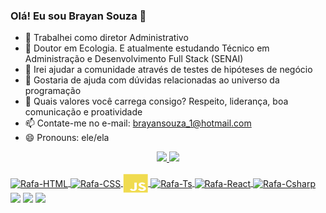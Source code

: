 ### Olá! Eu sou Brayan Souza 👋



- 🔭 Trabalhei como diretor Administrativo
- 🌱 Doutor em Ecologia. E atualmente estudando Técnico em Administração e Desenvolvimento Full Stack (SENAI)
- 👯 Irei ajudar a comunidade através de testes de hipóteses de negócio
- 🤔 Gostaria de ajuda com dúvidas relacionadas ao universo da programação
- 💬 Quais valores você carrega consigo? Respeito, liderança, boa comunicação e proatividade 
- 📫 Contate-me no e-mail: brayansouza_1@hotmail.com
- 😄 Pronouns: ele/ela

<div align="center">
  <a href="https://github.com/Brayan-sant">
  <img height="180em" src="https://github-readme-stats.vercel.app/api?username=Brayan-sant&show_icons=true&theme=merko&include_all_commits=true&count_private=true"/>
  <img height="180em" src="https://github-readme-stats.vercel.app/api/top-langs/?username=Brayan-sant&layout=compact&langs_count=7&theme=dark"/>
    </div>
  
<div style="display: inline_block"><br>
  <img align="center" alt="Rafa-HTML" height="30" width="40" src="https://cdn.jsdelivr.net/gh/devicons/devicon/icons/javascript/javascript-original.svg">
  <img align="center" alt="Rafa-CSS" height="30" width="40" src="https://cdn.jsdelivr.net/gh/devicons/devicon/icons/canva/canva-original.svg">
  <img align="center" alt="Rafa-Js" height="30" width="40" src="https://raw.githubusercontent.com/devicons/devicon/master/icons/javascript/javascript-plain.svg">
  <img align="center" alt="Rafa-Ts" height="30" width="40" src="https://cdn.jsdelivr.net/gh/devicons/devicon/icons/rstudio/rstudio-original.svg">
  <img align="center" alt="Rafa-React" height="30" width="40" src="https://cdn.jsdelivr.net/gh/devicons/devicon/icons/java/java-original-wordmark.svg">
  <img align="center" alt="Rafa-Csharp" height="30" width="40" src="https://cdn.jsdelivr.net/gh/devicons/devicon/icons/angularjs/angularjs-original.svg">
</div>
  
<div>
  <a href="https://instagram.com/petrick.bs/" target="_blank"><img src="https://img.shields.io/badge/-Instagram-%23E4405F?style=for-the-badge&logo=instagram&logoColor=white" target="_blank"></a>
 	<a href = "https://web.facebook.com/brayan.souza.31/"><img src="https://img.shields.io/badge/Facebook-1877F2?style=for-the-badge&logo=facebook&logoColor=white"></a>
  <a href="https://www.linkedin.com/in/brayan-souza-5ab83b187/" target="_blank"><img src="https://img.shields.io/badge/-LinkedIn-%230077B5?style=for-the-badge&logo=linkedin&logoColor=white" target="_blank"></a> 
  </div>

